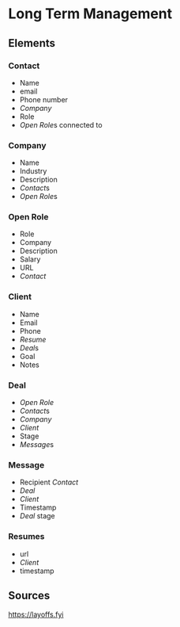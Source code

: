 # Long Term Management

## Elements
### Contact
- Name
- email
- Phone number
- *Company* 
- Role
- *Open Role*s connected to

### Company
- Name
- Industry
- Description
- *Contact*s
- *Open Role*s

### Open Role
- Role
- Company
- Description
- Salary
- URL
- *Contact*
  
### Client
- Name
- Email
- Phone
- *Resume*
- *Deal*s
- Goal
- Notes

### Deal
- *Open Role*
- *Contact*s
- *Company*
- *Client*
- Stage
- *Message*s

### Message
- Recipient *Contact*
- *Deal*
- *Client*
- Timestamp
- *Deal* stage

### Resumes
- url
- *Client*
- timestamp


## Sources
https://layoffs.fyi

